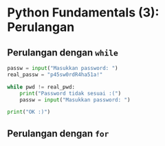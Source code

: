 # Python Fundamentals (3): Perulangan


## Perulangan dengan `while`
```Python
passw = input("Masukkan password: ") 
real_passw = "p45sw0rdR4ha51a!" 

while pwd != real_pwd:
    print("Password tidak sesuai :(")
    passw = input("Masukkan password: ")

print("OK :)")

```

## Perulangan dengan `for`